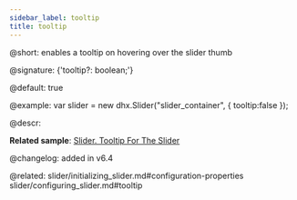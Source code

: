 ```yaml
---
sidebar_label: tooltip
title: tooltip
---          
```


@short: enables a tooltip on hovering over the slider thumb

@signature: {'tooltip?: boolean;'}

@default: true

@example: 
var slider = new dhx.Slider("slider_container", { 
    tooltip:false
});



@descr: 



**Related sample**: [Slider. Tooltip For The Slider](https://snippet.dhtmlx.com/sxh66mnu)

@changelog: added in v6.4

@related: slider/initializing_slider.md#configuration-properties
slider/configuring_slider.md#tooltip
